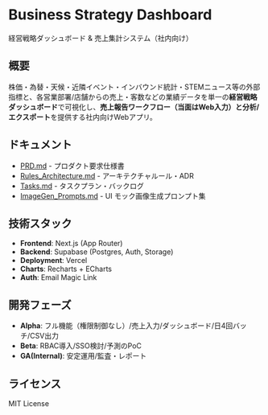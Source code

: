 # Business Strategy Dashboard

経営戦略ダッシュボード & 売上集計システム（社内向け）

## 概要

株価・為替・天候・近隣イベント・インバウンド統計・STEMニュース等の外部指標と、各営業部署/店舗からの売上・客数などの業績データを単一の**経営戦略ダッシュボード**で可視化し、**売上報告ワークフロー（当面はWeb入力）**と**分析/エクスポート**を提供する社内向けWebアプリ。

## ドキュメント

- [PRD.md](./docs/PRD.md) - プロダクト要求仕様書
- [Rules_Architecture.md](./docs/Rules_Architecture.md) - アーキテクチャルール・ADR
- [Tasks.md](./docs/Tasks.md) - タスクプラン・バックログ
- [ImageGen_Prompts.md](./docs/ImageGen_Prompts.md) - UI モック画像生成プロンプト集

## 技術スタック

- **Frontend**: Next.js (App Router)
- **Backend**: Supabase (Postgres, Auth, Storage)
- **Deployment**: Vercel
- **Charts**: Recharts + ECharts
- **Auth**: Email Magic Link

## 開発フェーズ

- **Alpha**: フル機能（権限制御なし）/売上入力/ダッシュボード/日4回バッチ/CSV出力
- **Beta**: RBAC導入/SSO検討/予測のPoC
- **GA(Internal)**: 安定運用/監査・レポート

## ライセンス

MIT License
